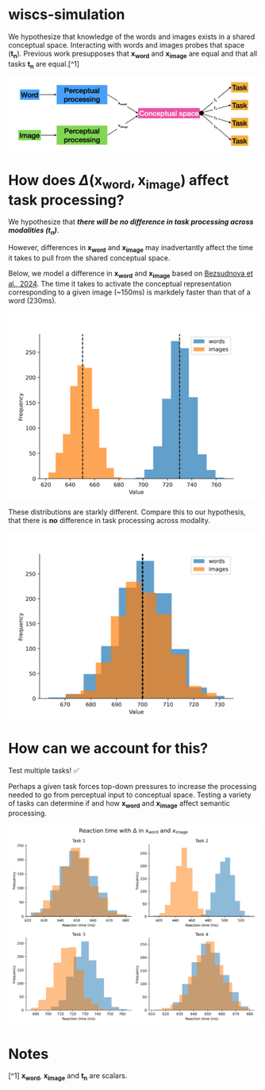 # wiscs-simulation

We hypothesize that knowledge of the words and images exists in a shared conceptual space. Interacting with words and images probes that space ($\mathbf{t_n}$). Previous work presupposes that $\mathbf{x_{word}}$ and $\mathbf{x_{image}}$ are equal and that all tasks $\mathbf{t_n}$ are equal.[^1]

![alt text](figs/image.png)

# How does $\Delta (\mathbf{x_{word}}, \mathbf{x_{image}})$ affect task processing?
We hypothesize that _**there will be no difference in task processing across modalities ($\mathbf{t_n}$)**_. 

However, differences in $\mathbf{x_{word}}$ and $\mathbf{x_{image}}$ may inadvertantly affect the time it takes to pull from the shared conceptual space. 

Below, we model a difference in $\mathbf{x_{word}}$ and $\mathbf{x_{image}}$ based on [Bezsudnova et al., 2024](https://direct.mit.edu/jocn/article/36/8/1760/121050/Spatiotemporal-Properties-of-Common-Semantic). The time it takes to activate the conceptual representation corresponding to a given image (~150ms) is markdely faster than that of a word (230ms).

![alt text](figs/diff.png)

These distributions are starkly different. Compare this to our hypothesis, that there is **no** difference in task processing across modality. 

![alt text](figs/same.png)

# How can we account for this?

Test multiple tasks! :white_check_mark: 

Perhaps a given task forces top-down pressures to increase the processing needed to go from perceptual input to conceptual space. Testing a variety of tasks can determine if and how $\mathbf{x_{word}}$ and $\mathbf{x_{image}}$ affect semantic processing.

![alt text](figs/diff_tasks.png)



# Notes
[^1] $\mathbf{x_{word}}$, $\mathbf{x_{image}}$ and $\mathbf{t_n}$ are scalars.